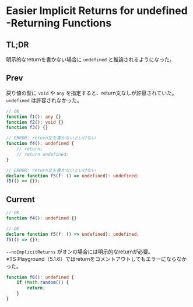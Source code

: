 # Easier Implicit Returns for  undefined -Returning Functions

## TL;DR

明示的なreturnを書かない場合に `undefined` と推論されるようになった。

## Prev

戻り値の型に `void` や `any` を指定すると、return文なしが許容されていた。\
`undefined` は許容されなかった。

```typescript
// OK
function f1(): any {}
function f2(): void {}
function f3() {}

// ERROR: return文を書かないといけない
function f4(): undefined {
    // return;
    // return undefined;
}

// ERROR: return文を書かないといけない
declare function f5(f: () => undefined): undefined;
f5(() => {});
```

## Current

```typescript
// OK
function f4(): undefined {}

// OK
declare function f5(f: () => undefined): undefined;
f5(() => {});
```

`--noImplicitReturns` がオンの場合には明示的なreturnが必要。\
※TS Playground（5.1.6）ではreturnをコメントアウトしてもエラーにならなかった。

```typescript
function f6(): undefined {
    if (Math.random()) {
        return;
    }
}
```
